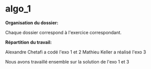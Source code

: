 # algo_1

__Organisation du dossier:__

Chaque dossier correspond à l'exercice correspondant.


__Répartition du travail:__

Alexandre Chetafi a codé l'exo 1 et 2
Mathieu Keller a réalisé l'exo 3

Nous avons travaillé ensemble sur la solution de l'exo 1 et 3